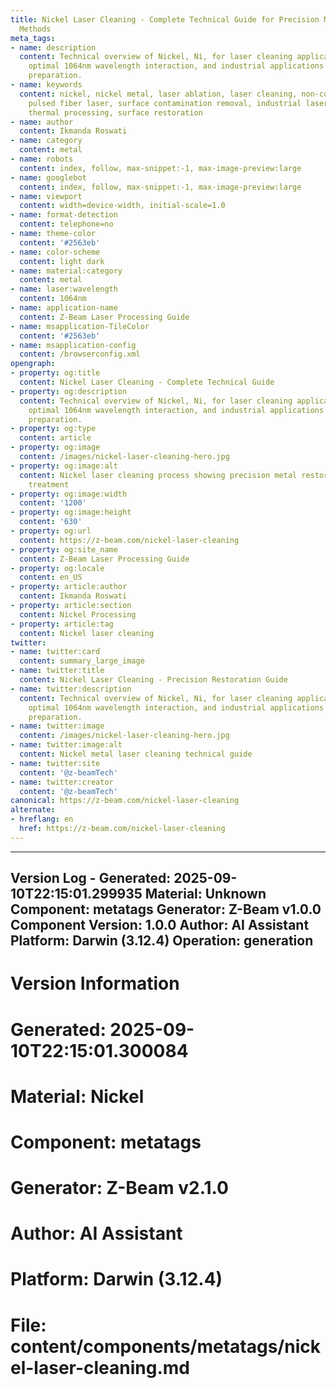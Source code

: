 ```yaml
---
title: Nickel Laser Cleaning - Complete Technical Guide for Precision Metal Restoration
  Methods
meta_tags:
- name: description
  content: Technical overview of Nickel, Ni, for laser cleaning applications, including
    optimal 1064nm wavelength interaction, and industrial applications in surface
    preparation.
- name: keywords
  content: nickel, nickel metal, laser ablation, laser cleaning, non-contact cleaning,
    pulsed fiber laser, surface contamination removal, industrial laser parameters,
    thermal processing, surface restoration
- name: author
  content: Ikmanda Roswati
- name: category
  content: metal
- name: robots
  content: index, follow, max-snippet:-1, max-image-preview:large
- name: googlebot
  content: index, follow, max-snippet:-1, max-image-preview:large
- name: viewport
  content: width=device-width, initial-scale=1.0
- name: format-detection
  content: telephone=no
- name: theme-color
  content: '#2563eb'
- name: color-scheme
  content: light dark
- name: material:category
  content: metal
- name: laser:wavelength
  content: 1064nm
- name: application-name
  content: Z-Beam Laser Processing Guide
- name: msapplication-TileColor
  content: '#2563eb'
- name: msapplication-config
  content: /browserconfig.xml
opengraph:
- property: og:title
  content: Nickel Laser Cleaning - Complete Technical Guide
- property: og:description
  content: Technical overview of Nickel, Ni, for laser cleaning applications, including
    optimal 1064nm wavelength interaction, and industrial applications in surface
    preparation.
- property: og:type
  content: article
- property: og:image
  content: /images/nickel-laser-cleaning-hero.jpg
- property: og:image:alt
  content: Nickel laser cleaning process showing precision metal restoration and surface
    treatment
- property: og:image:width
  content: '1200'
- property: og:image:height
  content: '630'
- property: og:url
  content: https://z-beam.com/nickel-laser-cleaning
- property: og:site_name
  content: Z-Beam Laser Processing Guide
- property: og:locale
  content: en_US
- property: article:author
  content: Ikmanda Roswati
- property: article:section
  content: Nickel Processing
- property: article:tag
  content: Nickel laser cleaning
twitter:
- name: twitter:card
  content: summary_large_image
- name: twitter:title
  content: Nickel Laser Cleaning - Precision Restoration Guide
- name: twitter:description
  content: Technical overview of Nickel, Ni, for laser cleaning applications, including
    optimal 1064nm wavelength interaction, and industrial applications in surface
    preparation.
- name: twitter:image
  content: /images/nickel-laser-cleaning-hero.jpg
- name: twitter:image:alt
  content: Nickel metal laser cleaning technical guide
- name: twitter:site
  content: '@z-beamTech'
- name: twitter:creator
  content: '@z-beamTech'
canonical: https://z-beam.com/nickel-laser-cleaning
alternate:
- hreflang: en
  href: https://z-beam.com/nickel-laser-cleaning
---
```


---
Version Log - Generated: 2025-09-10T22:15:01.299935
Material: Unknown
Component: metatags
Generator: Z-Beam v1.0.0
Component Version: 1.0.0
Author: AI Assistant
Platform: Darwin (3.12.4)
Operation: generation
---

# Version Information
# Generated: 2025-09-10T22:15:01.300084
# Material: Nickel
# Component: metatags
# Generator: Z-Beam v2.1.0
# Author: AI Assistant
# Platform: Darwin (3.12.4)
# File: content/components/metatags/nickel-laser-cleaning.md
